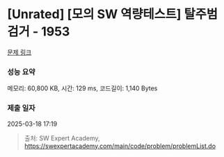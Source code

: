 # [Unrated] [모의 SW 역량테스트] 탈주범 검거 - 1953 

[문제 링크](https://swexpertacademy.com/main/code/problem/problemDetail.do?contestProbId=AV5PpLlKAQ4DFAUq) 

### 성능 요약

메모리: 60,800 KB, 시간: 129 ms, 코드길이: 1,140 Bytes

### 제출 일자

2025-03-18 17:19



> 출처: SW Expert Academy, https://swexpertacademy.com/main/code/problem/problemList.do